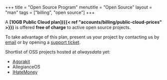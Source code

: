+++
title = "Open Source Program"
menutitle = "Open Source"
layout = "man"
tags = ["billing", "open source"]
+++

A **[10GB Public Cloud plan]({{< ref "accounts/billing/public-cloud-prices" >}})** is offered **free of charge** to active open source projects.

To take advantage of this plan, present us your project by contacting us by [email](mailto:community@alwaysdata.com) or by opening a [support ticket](https://admin.alwaysdata.com/support/add/).

Shortlist of OSS projects hosted at *alwaysdata* yet:

- [Agorakit](https://agorakit.org/)
- AllegianceOS
- [IHateMoney](https://ihatemoney.org/)
